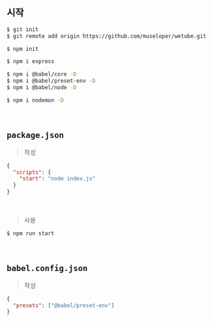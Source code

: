 ## 시작

```bash
$ git init
$ git remote add origin https://github.com/museloper/wetube.git

$ npm init

$ npm i express

$ npm i @babel/core -D
$ npm i @babel/preset-env -D
$ npm i @babel/node -D

$ npm i nodemon -D
```

<br />

## `package.json`

> 작성

```json
{
  "scripts": {
    "start": "node index.js"
  }
}
```

<br />

> 사용

```bash
$ npm run start
```

<br />

## `babel.config.json`

> 작성

```json
{
  "presets": ["@babel/preset-env"]
}
```
